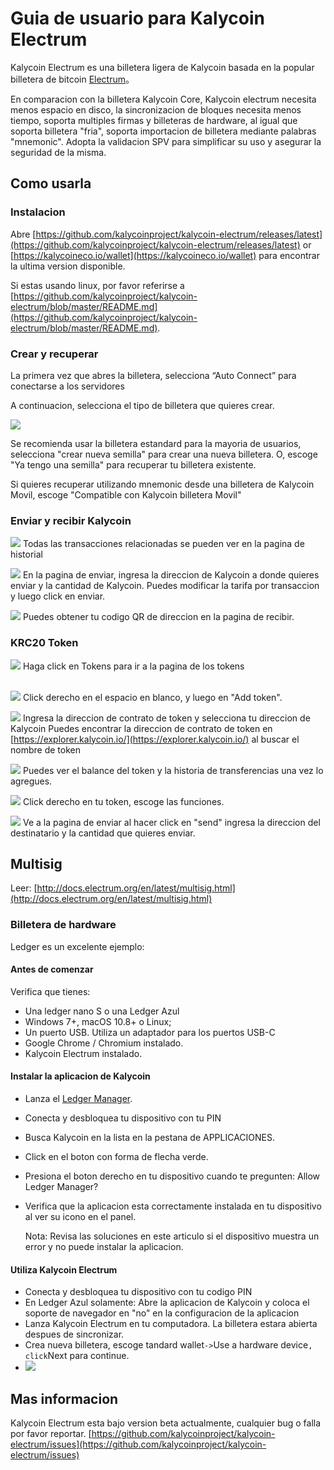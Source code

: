 # Guia de usuario para Kalycoin Electrum

Kalycoin Electrum es una billetera ligera de Kalycoin basada en la popular billetera de bitcoin [Electrum](https://electrum.org/)。

En comparacion con la billetera Kalycoin Core, Kalycoin electrum necesita menos espacio en disco, la sincronizacion de bloques necesita menos tiempo, soporta multiples firmas y billeteras de hardware, al igual que soporta billetera "fria", soporta importacion de billetera mediante palabras "mnemonic". Adopta la validacion SPV para simplificar su uso y asegurar la seguridad de la misma.

## Como usarla

### Instalacion

Abre [https://github.com/kalycoinproject/kalycoin-electrum/releases/latest](https://github.com/kalycoinproject/kalycoin-electrum/releases/latest) or [https://kalycoineco.io/wallet](https://kalycoineco.io/wallet) para encontrar la ultima version disponible.


Si estas usando linux, por favor referirse a [https://github.com/kalycoinproject/kalycoin-electrum/blob/master/README.md](https://github.com/kalycoinproject/kalycoin-electrum/blob/master/README.md).



### Crear y recuperar

La primera vez que abres la billetera, selecciona “Auto Connect” para conectarse a los servidores

A continuacion, selecciona el tipo de billetera que quieres crear.

![](http://ojaivn2ch.bkt.clouddn.com/cfaf17237ff138adf4c601eadedea24b.png)

Se recomienda usar la billetera estandard para la mayoria de usuarios, selecciona "crear nueva semilla" para crear una nueva billetera. O, escoge "Ya tengo una semilla" para recuperar tu billetera existente.

Si quieres recuperar utilizando mnemonic desde una billetera de Kalycoin Movil, escoge "Compatible con Kalycoin billetera Movil" 

### Enviar y recibir Kalycoin

![](http://ojaivn2ch.bkt.clouddn.com/d2ef6659a47a55686b6c6ef2fec58331.png)
Todas las transacciones relacionadas se pueden ver en la pagina de historial
<br>

![](http://ojaivn2ch.bkt.clouddn.com/7cdacbe408a98d3a00a9e128beb26e30.png)
En la pagina de enviar, ingresa la direccion de Kalycoin a donde quieres enviar y la cantidad de Kalycoin. Puedes modificar la tarifa por transaccion y luego click en enviar.
<br>

![](http://ojaivn2ch.bkt.clouddn.com/4e994a885963f09389d2c1be10e5924e.png)
Puedes obtener tu codigo QR de direccion en la pagina de recibir.


### KRC20 Token

![](https://s.kalycoin.site/uploads/9aaa8fa63651af737cceb6b59f339b45.png)
Haga click en Tokens para ir a la pagina de los tokens  
<br>

![](https://s.kalycoin.site/uploads/213e6caa5a8640e62ab616541de12627.png)
Click derecho en el espacio en blanco, y luego en "Add token".
<br>

![](https://s.kalycoin.site/uploads/0f92a355a82b1326493e2d643319f383.png)
Ingresa la direccion de contrato de token y selecciona tu direccion de Kalycoin
Puedes encontrar la direccion de contrato de token en [https://explorer.kalycoin.io/](https://explorer.kalycoin.io/) al buscar el nombre de token 

![](https://s.kalycoin.site/uploads/4bb33de12c19de3b59f8df2c90a704f1.png)
Puedes ver el balance del token y la historia de transferencias una vez lo agregues.
<br>

![](https://s.kalycoin.site/uploads/4eaa85f66778d2e051b7f1ddcb5107b9.png)
Click derecho en tu token, escoge las funciones.
<br>

![](https://s.kalycoin.site/uploads/53eac2382ad17d543c060261497299b5.png)
Ve a la pagina de enviar al hacer click en "send" ingresa la direccion del destinatario y la cantidad que quieres enviar.

## Multisig 

Leer: [http://docs.electrum.org/en/latest/multisig.html](http://docs.electrum.org/en/latest/multisig.html)

### Billetera de hardware

Ledger es un excelente ejemplo:

#### Antes de comenzar
Verifica que tienes:

* Una ledger nano S o una Ledger Azul
* Windows 7+, macOS 10.8+ o Linux;
* Un puerto USB. Utiliza un adaptador para los puertos USB-C
* Google Chrome / Chromium instalado.
* Kalycoin Electrum instalado.

#### Instalar la aplicacion de Kalycoin
* Lanza el [Ledger Manager](https://support.ledgerwallet.com/hc/en-us/articles/115005173209-How-to-use-the-Ledger-Manager).

* Conecta y desbloquea tu dispositivo con tu PIN

* Busca Kalycoin en la lista en la pestana de APPLICACIONES.

* Click en el boton con forma de flecha verde.

* Presiona el boton derecho en tu dispositivo cuando te pregunten: Allow Ledger Manager? 

* Verifica que la aplicacion esta correctamente instalada en tu dispositivo al ver su icono en el panel.

  Nota: Revisa las soluciones en este articulo si el dispositivo muestra un error y no puede instalar la aplicacion.

#### Utiliza Kalycoin Electrum 

* Conecta y desbloquea tu dispositivo con tu codigo PIN
* En Ledger Azul solamente: Abre la aplicacion de Kalycoin y coloca el soporte de navegador en "no" en la configuracion de la aplicacion
* Lanza Kalycoin Electrum en tu computadora. La billetera estara abierta despues de sincronizar.
* Crea nueva billetera, escoge tandard wallet` -> `Use a hardware device` , click `Next para continue.
* ![](http://ojaivn2ch.bkt.clouddn.com/0b2b70d7163e15df5efe59448d54ebc7.png)

## Mas informacion

Kalycoin Electrum esta bajo version beta actualmente, cualquier bug o falla por favor reportar.  [https://github.com/kalycoinproject/kalycoin-electrum/issues](https://github.com/kalycoinproject/kalycoin-electrum/issues)



